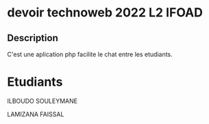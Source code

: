 # devoir technoweb 2022 L2 IFOAD

## Description

C'est une aplication php facilite le chat entre les etudiants.

# Etudiants

ILBOUDO SOULEYMANE

LAMIZANA FAISSAL
